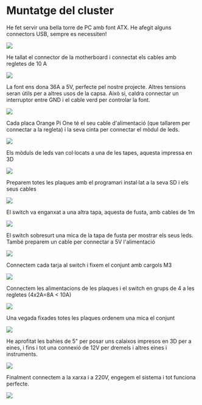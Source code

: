 # Muntatge del cluster

He fet servir una bella torre de PC amb font ATX. He afegit alguns connectors USB, sempre es necessiten!

![](img/20200927_083345.jpg)

He tallat el connector de la motherboard i connectat els cables amb regletes de 10 A

![](img/20200927_083412.jpg)

La font ens dona 36A a 5V, perfecte pel nostre projecte. Altres tensions seran útils per a altres usos de la capsa. Això si, caldra connectar un interruptor entre GND i el cable verd per controlar la font.

![](img/20200927_083421.jpg)

Cada placa Orange Pi One té el seu cable d'alimentació (que tallarem per connectar a la regleta) i la seva cinta per connectar el mòdul de leds.

![](img/20200927_085533.jpg)

Els mòduls de leds van col·locats a una de les tapes, aquesta impressa en 3D

![](img/20200927_085610.jpg)

Preparem totes les plaques amb el programari instal·lat a la seva SD i els seus cables

![](img/20200927_085957.jpg)

El switch va enganxat a una altra tapa, aquesta de fusta, amb cables de 1m

![](img/20200927_090225.jpg)

El switch sobresurt una mica de la tapa de fusta per mostrar els seus leds. També preparem un cable per connectar a 5V l'alimentació

![](img/20200927_090243.jpg)

Connectem cada tarja al switch i fixem el conjunt amb cargols M3

![](img/20200927_094746.jpg)

Connectem les alimentacions de les plaques i el switch en grups de 4 a les regletes (4x2A=8A < 10A)

![](img/20200927_122104.jpg)

Una vegada fixades totes les plaques ordenem una mica el conjunt

![](img/20200927_122118.jpg)

He aprofitat les bahies de 5" per posar uns calaixos impresos en 3D per a eines, i fins i tot una connexió de 12V per dremels i altres eines i instruments.

![](img/20200927_122240.jpg)

Finalment connectem a la xarxa i a 220V, engegem el sistema i tot funciona perfecte.


![](img/20200927_123947.jpg)


